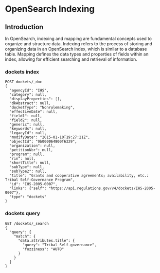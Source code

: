 # OpenSearch Indexing

## Introduction

In OpenSearch, indexing and mapping are fundamental concepts used to organize and structure data. Indexing refers to the process of storing and organizing data in an OpenSearch index, which is similar to a database table. Mapping defines the data types and properties of fields within an index, allowing for efficient searching and retrieval of information.


### dockets index

```
POST dockets/_doc
{
  "agencyId": "IHS", 
  "category": null, 
  "displayProperties": [], 
  "dkAbstract": null, 
  "docketType": "Nonrulemaking", 
  "effectiveDate": null, 
  "field1": null, 
  "field2": null, 
  "generic": null, 
  "keywords": null, 
  "legacyId": null, 
  "modifyDate": "2015-01-10T19:27:21Z", 
  "objectId": "0b000064800f6329", 
  "organization": null, 
  "petitionNbr": null, 
  "program": null, 
  "rin": null, 
  "shortTitle": null, 
  "subType": null, 
  "subType2": null, 
  "title": "Grants and cooperative agreements; availability, etc.: Tribal Self-Governance Program", 
  "id": "IHS-2005-0007", 
  "links": {"self": "https://api.regulations.gov/v4/dockets/IHS-2005-0007"}, 
  "type": "dockets"
}
```

### dockets query

```
GET /dockets/_search
{
  "query": {
    "match": {
      "data.attributes.title": {
        "query": "Tribal Self-governance",
        "fuzziness": "AUTO"
      }
    }
  }
}
```

